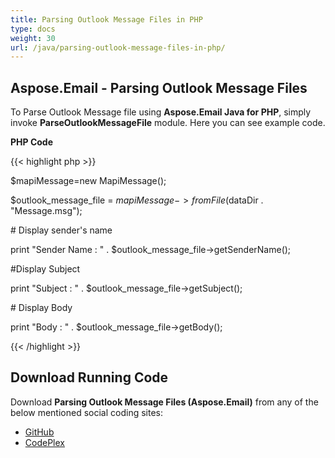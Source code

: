 ```yaml
---
title: Parsing Outlook Message Files in PHP
type: docs
weight: 30
url: /java/parsing-outlook-message-files-in-php/
---
```


## **Aspose.Email - Parsing Outlook Message Files**
To Parse Outlook Message file using **Aspose.Email Java for PHP**, simply invoke **ParseOutlookMessageFile** module. Here you can see example code.

**PHP Code**

{{< highlight php >}}

 $mapiMessage=new MapiMessage();

$outlook_message_file = $mapiMessage->fromFile($dataDir . "Message.msg");

\# Display sender's name

print "Sender Name : " . $outlook_message_file->getSenderName();

#Display Subject

print "Subject : " . $outlook_message_file->getSubject();

\# Display Body

print "Body : " . $outlook_message_file->getBody();

{{< /highlight >}}
## **Download Running Code**
Download **Parsing Outlook Message Files (Aspose.Email)** from any of the below mentioned social coding sites:

- [GitHub](https://github.com/aspose-email/Aspose.Email-for-Java/blob/master/Plugins/Aspose_Email_Java_for_PHP/src/aspose/email/ProgrammingOutlook/WorkingWithOutlookMessageFiles/ParseOutlookMessageFile.php)
- [CodePlex](https://asposeemailjavaphp.codeplex.com/SourceControl/latest#src/aspose/email/ProgrammingOutlook/WorkingWithOutlookMessageFiles/ParseOutlookMessageFile.php)
